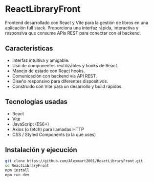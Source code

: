 # ReactLibraryFront

Frontend desarrollado con React y Vite para la gestión de libros en una aplicación full stack. Proporciona una interfaz rápida, interactiva y responsiva que consume APIs REST para conectar con el backend.

## Características

- Interfaz intuitiva y amigable.
- Uso de componentes reutilizables y hooks de React.
- Manejo de estado con React hooks.
- Comunicación con backend vía API REST.
- Diseño responsivo para diferentes dispositivos.
- Construido con Vite para un desarrollo y build rápidos.

## Tecnologías usadas

- React
- Vite
- JavaScript (ES6+)
- Axios (o fetch) para llamadas HTTP
- CSS / Styled Components (o la que uses)

## Instalación y ejecución

```bash
git clone https://github.com/Alexmart2001/ReactLibraryFront.git
cd ReactLibraryFront
npm install
npm run dev
